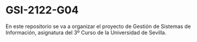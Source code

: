# GSI-2122-G04
En este repositorio se va a organizar el proyecto de Gestión de Sistemas de Información, asignatura  del 3º Curso de la Universidad de Sevilla.
